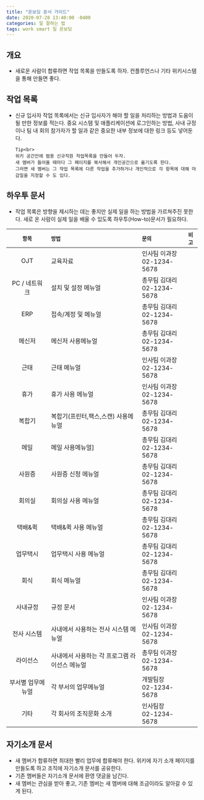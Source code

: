 ```yaml
---
title: "온보딩 문서 가이드"
date: 2020-07-28 13:40:00 -0400
categories: 일 잘하는 법
tags: work smart 일 온보딩
---
```


## 개요

- 새로운 사람이 합류하면 작업 목록을 만들도록 하자. 컨플루언스나 기타 위키시스템을 통해 만들면 좋다.

## 작업 목록

- 신규 입사자 작업 목록에서는 신규 입사자가 해야 할 일을 처리하는 방법과 도움이 될 만한 정보를 적는다.
  중요 시스템 및 애플리케이션에 로그인하는 방법, 사내 규정이나 팀 내 회의 참가자가 할 일과 같은 중요한 내부 정보에 대한 링크 등도 넣어둔다.

      Tip<br>
      위키 공간안에 범용 신규직원 작업목록을 만들어 두자.
      새 멤버가 들어올 때마다 그 페이지를 복사해서 개인공간으로 옮기도록 한다.
      그러면 새 멤버는 그 작업 목록에 다른 작업을 추가하거나 개인적으로 각 항목에 대해 마감일을 지정할 수 도 있다.

## 하우투 문서

- 작업 목록은 방향을 제시하는 데는 좋지만 실제 일을 하는 방법을 가르쳐주진 못한다.
  새로 온 사람이 실제 일을 배울 수 있도록 하우투(How-to)문서가 필요하다.

|      `항목`       | `방법`                                        | `문의`                        | `비고` |
| :---------------: | :-------------------------------------------- | :---------------------------- | :----: |
|        OJT        | 교육자료                                      | 인사팀 이과장<br>02-1234-5678 |        |
|   PC / 네트워크   | 설치 및 설정 메뉴얼                           | 총무팀 김대리<br>02-1234-5678 |        |
|        ERP        | 접속/계정 및 메뉴얼                           | 총무팀 김대리<br>02-1234-5678 |        |
|      메신저       | 메신저 사용메뉴얼                             | 총무팀 김대리<br>02-1234-5678 |        |
|       근태        | 근태 메뉴얼                                   | 인사팀 이과장<br>02-1234-5678 |        |
|       휴가        | 휴가 사용 메뉴얼                              | 인사팀 이과장<br>02-1234-5678 |        |
|      복합기       | 복합기(프린터,팩스,스캔) 사용메뉴얼           | 총무팀 김대리<br>02-1234-5678 |        |
|       메일        | 메일 사용메뉴얼]                              | 총무팀 김대리<br>02-1234-5678 |        |
|      사원증       | 사원증 신청 메뉴얼                            | 총무팀 김대리<br>02-1234-5678 |        |
|      회의실       | 회의실 사용 메뉴얼                            | 총무팀 김대리<br>02-1234-5678 |        |
|      택배&퀵      | 택배&퀵 사용 메뉴얼                           | 총무팀 김대리<br>02-1234-5678 |        |
|     업무택시      | 업무택시 사용 메뉴얼                          | 총무팀 김대리<br>02-1234-5678 |        |
|       회식        | 회식 메뉴얼                                   | 총무팀 김대리<br>02-1234-5678 |        |
|     사내규정      | 규정 문서                                     | 인사팀 이과장<br>02-1234-5678 |        |
|    전사 시스템    | 사내에서 사용하는 전사 시스템 메뉴얼          | 인사팀 이과장<br>02-1234-5678 |        |
|     라이선스      | 사내에서 사용하는 각 프로그램 라이선스 메뉴얼 | 총무팀 이과장<br>02-1234-5678 |        |
| 부서별 업무메뉴얼 | 각 부서의 업무메뉴얼                          | 개발팀장 <br>02-1234-5678     |        |
|       기타        | 각 회사의 조직문화 소개                       | 인사팀장 <br>02-1234-5678     |        |

## 자기소개 문서

- 새 멤버가 합류하면 최대한 빨리 업무에 합류해야 한다.
  위키에 자기 소개 페이지를 만들도록 하고 조직에 자기소개 문서를 공유한다.
- 기존 멤버들은 자기소개 문서에 환영 댓글을 남긴다.
- 새 멤버는 관심을 받아 좋고, 기존 멤버는 새 멤버에 대해 조금이라도 알아갈 수 있게 된다.
